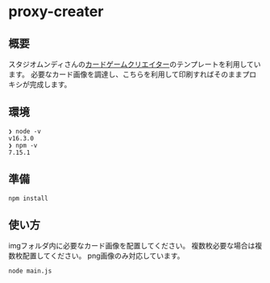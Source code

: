 # proxy-creater

## 概要
スタジオムンディさんの[カードゲームクリエイター]( https://www.s-mundi.co.jp/games/%E3%82%AB%E3%83%BC%E3%83%89%E3%82%B2%E3%83%BC%E3%83%A0%E3%82%AF%E3%83%AA%E3%82%A8%E3%82%A4%E3%82%BF%E3%83%BC )のテンプレートを利用しています。
必要なカード画像を調達し、こちらを利用して印刷すればそのままプロキシが完成します。

## 環境
```
❯ node -v     
v16.3.0
❯ npm -v                     
7.15.1
```
## 準備
```
npm install
```
## 使い方
imgフォルダ内に必要なカード画像を配置してください。
複数枚必要な場合は複数枚配置してください。
png画像のみ対応しています。
```
node main.js
```
